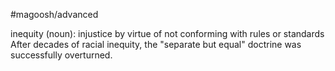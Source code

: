 #magoosh/advanced

inequity (noun): injustice by virtue of not conforming with rules or standards 
After decades of racial inequity, the "separate but equal" doctrine was successfully overturned. 
